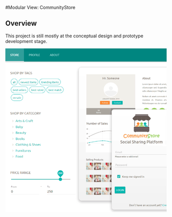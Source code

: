 #Modular View: CommunityStore

## Overview
This project is still mostly at the conceptual design and prototype development stage.

<img src="docs/img/cover.png">
